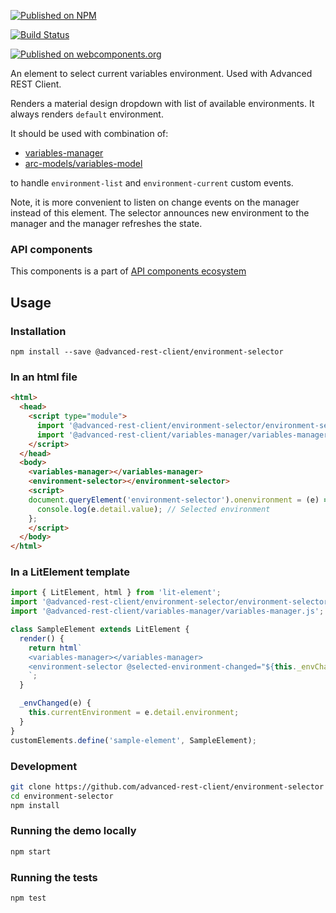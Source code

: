 [![Published on NPM](https://img.shields.io/npm/v/@advanced-rest-client/environment-selector.svg)](https://www.npmjs.com/package/@advanced-rest-client/environment-selector)

[![Build Status](https://travis-ci.org/advanced-rest-client/environment-selector.svg?branch=stage)](https://travis-ci.org/advanced-rest-client/environment-selector)

[![Published on webcomponents.org](https://img.shields.io/badge/webcomponents.org-published-blue.svg)](https://www.webcomponents.org/element/advanced-rest-client/environment-selector)

An element to select current variables environment. Used with Advanced REST Client.

Renders a material design dropdown with list of available environments. It always renders `default` environment.

It should be used with combination of:

-   [variables-manager](https://github.com/advanced-rest-client/variables-manager)
-   [arc-models/variables-model](https://github.com/advanced-rest-client/arc-models)

to handle `environment-list` and `environment-current` custom events.

Note, it is more convenient to listen on change events on the manager instead of this element. The selector announces new environment to the manager and the manager refreshes the state.

### API components

This components is a part of [API components ecosystem](https://elements.advancedrestclient.com/)

## Usage

### Installation
```
npm install --save @advanced-rest-client/environment-selector
```

### In an html file

```html
<html>
  <head>
    <script type="module">
      import '@advanced-rest-client/environment-selector/environment-selector.js';
      import '@advanced-rest-client/variables-manager/variables-manager.js';
    </script>
  </head>
  <body>
    <variables-manager></variables-manager>
    <environment-selector></environment-selector>
    <script>
    document.queryElement('environment-selector').onenvironment = (e) => {
      console.log(e.detail.value); // Selected environment
    };
    </script>
  </body>
</html>
```

### In a LitElement template

```javascript
import { LitElement, html } from 'lit-element';
import '@advanced-rest-client/environment-selector/environment-selector.js';
import '@advanced-rest-client/variables-manager/variables-manager.js';

class SampleElement extends LitElement {
  render() {
    return html`
    <variables-manager></variables-manager>
    <environment-selector @selected-environment-changed="${this._envChanged}"></environment-selector>
    `;
  }

  _envChanged(e) {
    this.currentEnvironment = e.detail.environment;
  }
}
customElements.define('sample-element', SampleElement);
```

### Development

```sh
git clone https://github.com/advanced-rest-client/environment-selector
cd environment-selector
npm install
```

### Running the demo locally

```sh
npm start
```

### Running the tests

```sh
npm test
```
